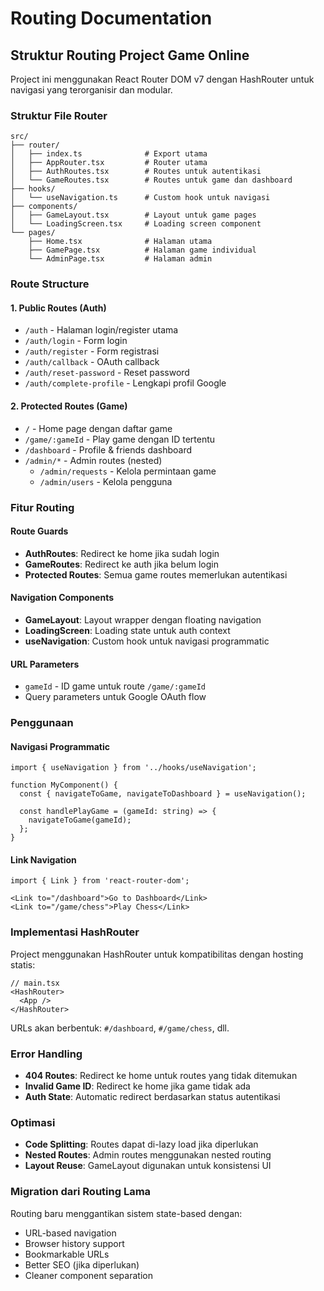 # Routing Documentation

## Struktur Routing Project Game Online

Project ini menggunakan React Router DOM v7 dengan HashRouter untuk navigasi yang terorganisir dan modular.

### Struktur File Router

```
src/
├── router/
│   ├── index.ts              # Export utama
│   ├── AppRouter.tsx         # Router utama
│   ├── AuthRoutes.tsx        # Routes untuk autentikasi
│   └── GameRoutes.tsx        # Routes untuk game dan dashboard
├── hooks/
│   └── useNavigation.ts      # Custom hook untuk navigasi
├── components/
│   ├── GameLayout.tsx        # Layout untuk game pages
│   └── LoadingScreen.tsx     # Loading screen component
└── pages/
    ├── Home.tsx              # Halaman utama
    ├── GamePage.tsx          # Halaman game individual
    └── AdminPage.tsx         # Halaman admin
```

### Route Structure

#### 1. Public Routes (Auth)
- `/auth` - Halaman login/register utama
- `/auth/login` - Form login
- `/auth/register` - Form registrasi
- `/auth/callback` - OAuth callback
- `/auth/reset-password` - Reset password
- `/auth/complete-profile` - Lengkapi profil Google

#### 2. Protected Routes (Game)
- `/` - Home page dengan daftar game
- `/game/:gameId` - Play game dengan ID tertentu
- `/dashboard` - Profile & friends dashboard
- `/admin/*` - Admin routes (nested)
  - `/admin/requests` - Kelola permintaan game
  - `/admin/users` - Kelola pengguna

### Fitur Routing

#### Route Guards
- **AuthRoutes**: Redirect ke home jika sudah login
- **GameRoutes**: Redirect ke auth jika belum login
- **Protected Routes**: Semua game routes memerlukan autentikasi

#### Navigation Components
- **GameLayout**: Layout wrapper dengan floating navigation
- **LoadingScreen**: Loading state untuk auth context
- **useNavigation**: Custom hook untuk navigasi programmatic

#### URL Parameters
- `gameId` - ID game untuk route `/game/:gameId`
- Query parameters untuk Google OAuth flow

### Penggunaan

#### Navigasi Programmatic
```tsx
import { useNavigation } from '../hooks/useNavigation';

function MyComponent() {
  const { navigateToGame, navigateToDashboard } = useNavigation();
  
  const handlePlayGame = (gameId: string) => {
    navigateToGame(gameId);
  };
}
```

#### Link Navigation
```tsx
import { Link } from 'react-router-dom';

<Link to="/dashboard">Go to Dashboard</Link>
<Link to="/game/chess">Play Chess</Link>
```

### Implementasi HashRouter

Project menggunakan HashRouter untuk kompatibilitas dengan hosting statis:

```tsx
// main.tsx
<HashRouter>
  <App />
</HashRouter>
```

URLs akan berbentuk: `#/dashboard`, `#/game/chess`, dll.

### Error Handling

- **404 Routes**: Redirect ke home untuk routes yang tidak ditemukan
- **Invalid Game ID**: Redirect ke home jika game tidak ada
- **Auth State**: Automatic redirect berdasarkan status autentikasi

### Optimasi

- **Code Splitting**: Routes dapat di-lazy load jika diperlukan
- **Nested Routes**: Admin routes menggunakan nested routing
- **Layout Reuse**: GameLayout digunakan untuk konsistensi UI

### Migration dari Routing Lama

Routing baru menggantikan sistem state-based dengan:
- URL-based navigation
- Browser history support
- Bookmarkable URLs
- Better SEO (jika diperlukan)
- Cleaner component separation
